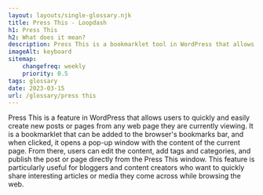 ```yaml
--- 
layout: layouts/single-glossary.njk
title: Press This - Loopdash
h1: Press This
h2: What does it mean?
description: Press This is a bookmarklet tool in WordPress that allows users to quickly grab content from any web page and publish it as a new post on their WordPress site.
imageAlt: keyboard
sitemap:
	changefreq: weekly
	priority: 0.5
tags: glossary
date: 2023-03-15
url: /glossary/press this
---
```


Press This is a feature in WordPress that allows users to quickly and easily create new posts or pages from any web page they are currently viewing. It is a bookmarklet that can be added to the browser's bookmarks bar, and when clicked, it opens a pop-up window with the content of the current page. From there, users can edit the content, add tags and categories, and publish the post or page directly from the Press This window. This feature is particularly useful for bloggers and content creators who want to quickly share interesting articles or media they come across while browsing the web.
